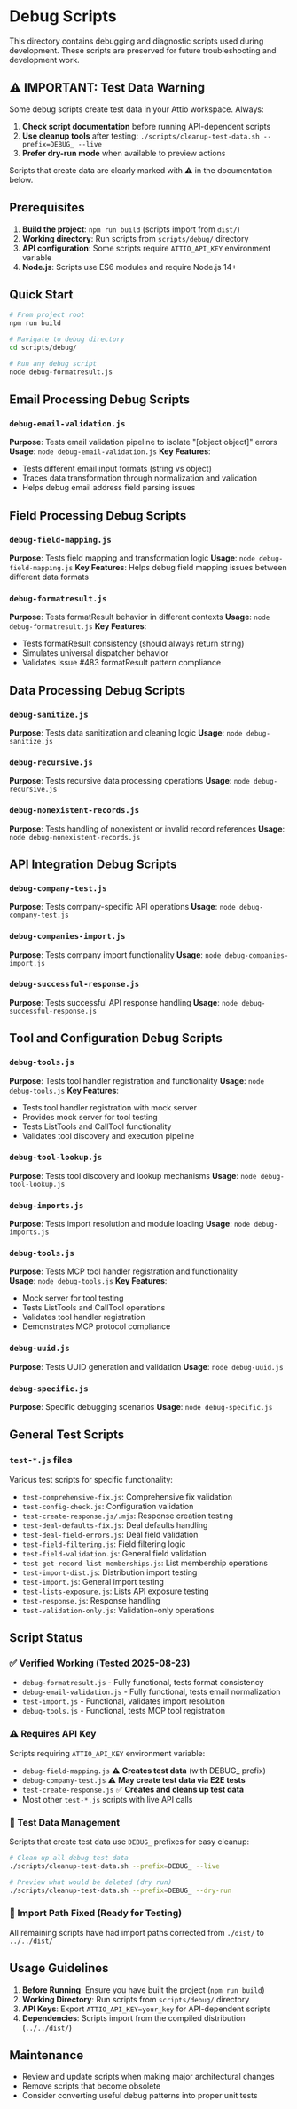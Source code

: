# Debug Scripts

This directory contains debugging and diagnostic scripts used during development. These scripts are preserved for future troubleshooting and development work.

## ⚠️ IMPORTANT: Test Data Warning

Some debug scripts create test data in your Attio workspace. Always:
1. **Check script documentation** before running API-dependent scripts  
2. **Use cleanup tools** after testing: `./scripts/cleanup-test-data.sh --prefix=DEBUG_ --live`
3. **Prefer dry-run mode** when available to preview actions

Scripts that create data are clearly marked with ⚠️ in the documentation below.

## Prerequisites

1. **Build the project**: `npm run build` (scripts import from `dist/`)
2. **Working directory**: Run scripts from `scripts/debug/` directory
3. **API configuration**: Some scripts require `ATTIO_API_KEY` environment variable
4. **Node.js**: Scripts use ES6 modules and require Node.js 14+

## Quick Start

```bash
# From project root
npm run build

# Navigate to debug directory  
cd scripts/debug/

# Run any debug script
node debug-formatresult.js
```

## Email Processing Debug Scripts

### `debug-email-validation.js`
**Purpose**: Tests email validation pipeline to isolate "[object object]" errors
**Usage**: `node debug-email-validation.js`
**Key Features**: 
- Tests different email input formats (string vs object)
- Traces data transformation through normalization and validation
- Helps debug email address field parsing issues

## Field Processing Debug Scripts

### `debug-field-mapping.js`
**Purpose**: Tests field mapping and transformation logic
**Usage**: `node debug-field-mapping.js`
**Key Features**: Helps debug field mapping issues between different data formats

### `debug-formatresult.js`
**Purpose**: Tests formatResult behavior in different contexts
**Usage**: `node debug-formatresult.js`
**Key Features**: 
- Tests formatResult consistency (should always return string)
- Simulates universal dispatcher behavior
- Validates Issue #483 formatResult pattern compliance

## Data Processing Debug Scripts

### `debug-sanitize.js`
**Purpose**: Tests data sanitization and cleaning logic
**Usage**: `node debug-sanitize.js`

### `debug-recursive.js`
**Purpose**: Tests recursive data processing operations
**Usage**: `node debug-recursive.js`

### `debug-nonexistent-records.js`
**Purpose**: Tests handling of nonexistent or invalid record references
**Usage**: `node debug-nonexistent-records.js`

## API Integration Debug Scripts

### `debug-company-test.js`
**Purpose**: Tests company-specific API operations
**Usage**: `node debug-company-test.js`

### `debug-companies-import.js`
**Purpose**: Tests company import functionality
**Usage**: `node debug-companies-import.js`

### `debug-successful-response.js`
**Purpose**: Tests successful API response handling
**Usage**: `node debug-successful-response.js`

## Tool and Configuration Debug Scripts

### `debug-tools.js`
**Purpose**: Tests tool handler registration and functionality
**Usage**: `node debug-tools.js`
**Key Features**:
- Tests tool handler registration with mock server
- Provides mock server for tool testing
- Tests ListTools and CallTool functionality
- Validates tool discovery and execution pipeline

### `debug-tool-lookup.js`
**Purpose**: Tests tool discovery and lookup mechanisms
**Usage**: `node debug-tool-lookup.js`

### `debug-imports.js`
**Purpose**: Tests import resolution and module loading
**Usage**: `node debug-imports.js`

### `debug-tools.js`
**Purpose**: Tests MCP tool handler registration and functionality  
**Usage**: `node debug-tools.js`
**Key Features**:
- Mock server for tool testing
- Tests ListTools and CallTool operations  
- Validates tool handler registration
- Demonstrates MCP protocol compliance

### `debug-uuid.js`
**Purpose**: Tests UUID generation and validation
**Usage**: `node debug-uuid.js`

### `debug-specific.js`
**Purpose**: Specific debugging scenarios
**Usage**: `node debug-specific.js`

## General Test Scripts

### `test-*.js` files
Various test scripts for specific functionality:
- `test-comprehensive-fix.js`: Comprehensive fix validation
- `test-config-check.js`: Configuration validation
- `test-create-response.js/.mjs`: Response creation testing
- `test-deal-defaults-fix.js`: Deal defaults handling
- `test-deal-field-errors.js`: Deal field validation
- `test-field-filtering.js`: Field filtering logic
- `test-field-validation.js`: General field validation
- `test-get-record-list-memberships.js`: List membership operations
- `test-import-dist.js`: Distribution import testing
- `test-import.js`: General import testing
- `test-lists-exposure.js`: Lists API exposure testing
- `test-response.js`: Response handling
- `test-validation-only.js`: Validation-only operations

## Script Status

### ✅ Verified Working (Tested 2025-08-23)
- `debug-formatresult.js` - Fully functional, tests format consistency
- `debug-email-validation.js` - Fully functional, tests email normalization
- `test-import.js` - Functional, validates import resolution
- `debug-tools.js` - Functional, tests MCP tool registration

### ⚠️ Requires API Key
Scripts requiring `ATTIO_API_KEY` environment variable:
- `debug-field-mapping.js` ⚠️ **Creates test data** (with DEBUG_ prefix)
- `debug-company-test.js` ⚠️ **May create test data via E2E tests**
- `test-create-response.js` ✅ **Creates and cleans up test data**
- Most other `test-*.js` scripts with live API calls

### 🧹 Test Data Management
Scripts that create test data use `DEBUG_` prefixes for easy cleanup:
```bash
# Clean up all debug test data
./scripts/cleanup-test-data.sh --prefix=DEBUG_ --live

# Preview what would be deleted (dry run)
./scripts/cleanup-test-data.sh --prefix=DEBUG_ --dry-run
```

### 🔧 Import Path Fixed (Ready for Testing)
All remaining scripts have had import paths corrected from `./dist/` to `../../dist/`

## Usage Guidelines

1. **Before Running**: Ensure you have built the project (`npm run build`)
2. **Working Directory**: Run scripts from `scripts/debug/` directory
3. **API Keys**: Export `ATTIO_API_KEY=your_key` for API-dependent scripts  
4. **Dependencies**: Scripts import from the compiled distribution (`../../dist/`)

## Maintenance

- Review and update scripts when making major architectural changes
- Remove scripts that become obsolete
- Consider converting useful debug patterns into proper unit tests